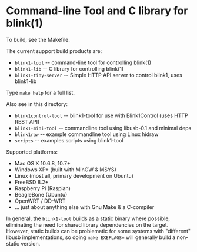 Command-line Tool and C library for blink(1)
============================================

To build, see the Makefile.

The current support build products are:

- `blink1-tool` -- command-line tool for controlling blink(1)
- `blink1-lib` -- C library for controlling blink(1)
- `blink1-tiny-server` -- Simple HTTP API server to control blink1, uses blink1-lib

Type `make help` for a full list.

Also see in this directory:
- `blink1control-tool` -- blink1-tool for use with Blink1Control (uses HTTP REST API)
- `blink1-mini-tool` -- commandline tool using libusb-0.1 and minimal deps
- `blink1raw` -- example commandline tool using Linux hidraw
- `scripts` -- examples scripts using blink1-tool

Supported platforms:

- Mac OS X 10.6.8, 10.7+
- Windows XP+ (built with MinGW & MSYS)
- Linux (most all, primary development on Ubuntu)
- FreeBSD 8.2+
- Raspberry Pi (Raspian)
- BeagleBone (Ubuntu)
- OpenWRT / DD-WRT
- ... just about anything else with Gnu Make & a C-compiler

In general, the `blink1-tool` builds as a static binary where possible,
eliminating the need for shared library dependencies on the target.
However, static builds can be problematic for some systems with "different" 
libusb implementations, so doing `make EXEFLAGS=` will generally build a non-static version.





